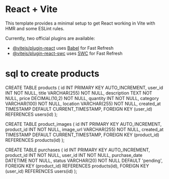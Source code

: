 # React + Vite

This template provides a minimal setup to get React working in Vite with HMR and some ESLint rules.

Currently, two official plugins are available:

- [@vitejs/plugin-react](https://github.com/vitejs/vite-plugin-react/blob/main/packages/plugin-react/README.md) uses [Babel](https://babeljs.io/) for Fast Refresh
- [@vitejs/plugin-react-swc](https://github.com/vitejs/vite-plugin-react-swc) uses [SWC](https://swc.rs/) for Fast Refresh


# sql to create products

CREATE TABLE products (
  id INT PRIMARY KEY AUTO_INCREMENT,
  user_id INT NOT NULL,
  title VARCHAR(255) NOT NULL,
  description TEXT NOT NULL,
  price DECIMAL(10,2) NOT NULL,
  quantity INT NOT NULL,
  category VARCHAR(100) NOT NULL,
  location VARCHAR(255) NOT NULL,
  created_at TIMESTAMP DEFAULT CURRENT_TIMESTAMP,
  FOREIGN KEY (user_id) REFERENCES users(id)
);

CREATE TABLE product_images (
  id INT PRIMARY KEY AUTO_INCREMENT,
  product_id INT NOT NULL,
  image_url VARCHAR(255) NOT NULL,
  created_at TIMESTAMP DEFAULT CURRENT_TIMESTAMP,
  FOREIGN KEY (product_id) REFERENCES products(id)
);


CREATE TABLE purchases (
  id INT PRIMARY KEY AUTO_INCREMENT,
  product_id INT NOT NULL,
  user_id INT NOT NULL,
  purchase_date DATETIME NOT NULL,
  status VARCHAR(20) NOT NULL DEFAULT 'pending',
  FOREIGN KEY (product_id) REFERENCES products(id),
  FOREIGN KEY (user_id) REFERENCES users(id)
);